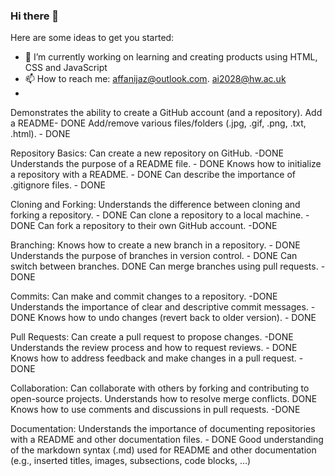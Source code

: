 ### Hi there 👋

Here are some ideas to get you started:

- 🔭 I’m currently working on learning and creating products using HTML, CSS and JavaScript
- 📫 How to reach me: affanijaz@outlook.com. ai2028@hw.ac.uk
- 
Demonstrates the ability to create a GitHub account (and a repository). 
Add a README- DONE
Add/remove various files/folders (.jpg, .gif, .png, .txt, .html). - DONE

Repository Basics:
Can create a new repository on GitHub. -DONE
Understands the purpose of a README file. - DONE
Knows how to initialize a repository with a README. - DONE
Can describe the importance of .gitignore files. - DONE

Cloning and Forking:
Understands the difference between cloning and forking a repository. - DONE
Can clone a repository to a local machine. - DONE
Can fork a repository to their own GitHub account. -DONE

Branching:
Knows how to create a new branch in a repository. - DONE
Understands the purpose of branches in version control. - DONE
Can switch between branches. DONE
Can merge branches using pull requests. - DONE

Commits:
Can make and commit changes to a repository. -DONE
Understands the importance of clear and descriptive commit messages. -DONE
Knows how to undo changes (revert back to older version). - DONE

Pull Requests:
Can create a pull request to propose changes. -DONE
Understands the review process and how to request reviews. - DONE
Knows how to address feedback and make changes in a pull request. - DONE

Collaboration:
Can collaborate with others by forking and contributing to open-source projects.
Understands how to resolve merge conflicts. DONE
Knows how to use comments and discussions in pull requests. -DONE

Documentation:
Understands the importance of documenting repositories with a README and other documentation files. - DONE
Good understanding of the markdown syntax (.md) used for README and other documentation (e.g., inserted titles, images, subsections, code blocks, …)
